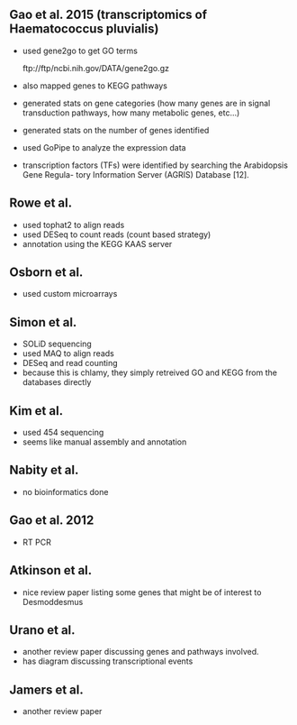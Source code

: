 

## Gao et al. 2015 (transcriptomics of Haematococcus pluvialis)

- used gene2go to get GO terms

	ftp://ftp/ncbi.nih.gov/DATA/gene2go.gz

- also mapped genes to KEGG pathways

- generated stats on gene categories (how many genes are in signal transduction pathways, how many metabolic genes, etc...)
- generated stats on the number of genes identified

- used GoPipe to analyze the expression data

-  transcription factors (TFs) were identified by searching the Arabidopsis Gene Regula- tory Information Server (AGRIS) Database [12].


## Rowe et al. 

- used tophat2 to align reads
- used DESeq to count reads (count based strategy)
- annotation using the KEGG KAAS server


## Osborn et al.

- used custom microarrays


## Simon et al.

- SOLiD sequencing
- used MAQ to align reads
- DESeq and read counting
- because this is chlamy, they simply retreived GO and KEGG from the databases directly


## Kim et al.

- used 454 sequencing
- seems like manual assembly and annotation


## Nabity et al.

- no bioinformatics done


## Gao et al. 2012

- RT PCR


## Atkinson et al.

- nice review paper listing some genes that might be of interest to Desmoddesmus


## Urano et al.

- another review paper discussing genes and pathways involved. 
- has diagram discussing transcriptional events


## Jamers et al.

- another review paper





